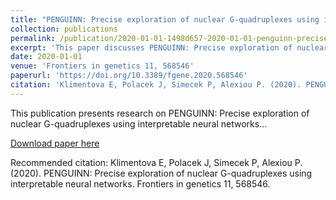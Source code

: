```yaml
---
title: "PENGUINN: Precise exploration of nuclear G-quadruplexes using interpretable neural networks"
collection: publications
permalink: /publication/2020-01-01-1498d657-2020-01-01-penguinn-precise-exploration-
excerpt: 'This paper discusses PENGUINN: Precise exploration of nuclear G-quadruplexes using interpretable neural networks...'
date: 2020-01-01
venue: 'Frontiers in genetics 11, 568546'
paperurl: 'https://doi.org/10.3389/fgene.2020.568546'
citation: 'Klimentova E, Polacek J, Simecek P, Alexiou P. (2020). PENGUINN: Precise exploration of nuclear G-quadruplexes using interpretable neural networks. Frontiers in genetics 11, 568546.'
---
```


This publication presents research on PENGUINN: Precise exploration of nuclear G-quadruplexes using interpretable neural networks...

[Download paper here](https://doi.org/10.3389/fgene.2020.568546)

Recommended citation: Klimentova E, Polacek J, Simecek P, Alexiou P. (2020). PENGUINN: Precise exploration of nuclear G-quadruplexes using interpretable neural networks. Frontiers in genetics 11, 568546.
